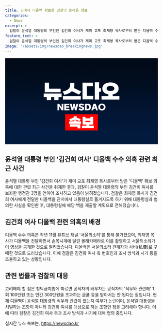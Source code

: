```yaml
---
title: 김여사 디올백 확보한 검찰의 놀라운 행보
categories:
  - News
excerpt: >
  검찰이 윤석열 대통령의 부인인 김건희 여사가 재미 교포 최재영 목사로부터 받은 디올백 수수 의혹을 조사 중이다. 유모 행정관은 김 여사가 목사에게 가방을 돌려주라는 지시를 받았지만, 가방을 착오로 넣어둔 채 반환하지 않았다고 진술했다. 대통령실과 협의해 가방은 대통령실로 옮겨졌고, 검찰은 대통령실에 백을 제출해달라는 계획이다. 이에 대면 조사가 예정되고, 김 여사의 변호인과 검찰은 조사 방식과 시기를 조율 중이다. 해당 수수 의혹은 청탁금지법에 따라 공직자의 배우자가 받을 수 있는 금품을 제한하는데, 윤 대통령과의 관련성은 불투명하다.
feature_text: >
  검찰이 윤석열 대통령의 부인인 김건희 여사가 재미 교포 최재영 목사로부터 받은 디올백 수수 의혹을 조사 중이다. 유모 행정관은 김 여사가 목사에게 가방을 돌려주라는 지시를 받았지만, 가방을 착오로 넣어둔 채 반환하지 않았다고 진술했다. 대통령실과 협의해 가방은 대통령실로 옮겨졌고, 검찰은 대통령실에 백을 제출해달라는 계획이다. 이에 대면 조사가 예정되고, 김 여사의 변호인과 검찰은 조사 방식과 시기를 조율 중이다. 해당 수수 의혹은 청탁금지법에 따라 공직자의 배우자가 받을 수 있는 금품을 제한하는데, 윤 대통령과의 관련성은 불투명하다.
image: '/assets/img/newsdao_breakingnews.jpg'
---
```


<p><img src="/assets/img/newsdao_breakingnews.jpg" alt="koreaapp 속보" /></p>

<h2 data-ke-size="size26">윤석열 대통령 부인 '김건희 여사' 디올백 수수 의혹 관련 최근 사건</h2> 

<p data-ke-size="size16">윤석열 대통령 부인 '김건희 여사'가 재미 교포 최재영 목사로부터 받은 '디올백' 확보 의혹에 대한 관련 최근 사건을 취재한 결과, 검찰이 윤석열 대통령의 부인 김건희 여사를 보좌한 행정관 3명을 연이어 조사하고 있음이 밝혀졌습니다. 검찰은 최재영 목사가 김건희 여사에게 전달한 디올백을 관저에서 대통령실로 옮겨지도록 하기 위해 대통령실과 협의한 사실을 확인한 후, 대통령실에 해당 백을 제출할 계획으로 전해졌습니다.</p>

<h2 data-ke-size="size26">김건희 여사 디올백 관련 의혹의 배경</h2>

<p data-ke-size="size16">디올백 수수 의혹은 작년 11월 유튜브 채널 '서울의소리'를 통해 불거졌으며, 최재영 목사가 디올백을 전달하면서 손목시계에 달린 몰래카메라로 이를 촬영하고 서울의소리가 이 영상을 공개한 것으로 알려졌습니다. 디올백은 서울의소리 관계자가 사비(私費)로 구매한 것으로 드러났습니다. 이에 검찰은 김건희 여사 측 변호인과 조사 방식과 시기 등을 조율하고 있는 상황입니다.</p>

<h2 data-ke-size="size26">관련 법률과 검찰의 대응</h2>

<p data-ke-size="size16">고려해야 할 점은 청탁금지법에 따르면 공직자의 배우자는 공직자의 '직무와 관련해' 1회 100만원 또는 연간 300만원을 초과하는 금품 등을 받아서는 안 된다는 점입니다. 현재 디올백이 윤석열 대통령의 직무와 관련이 있는지 여부가 논란이며, 윤석열 대통령을 처벌하는 조항이 아니라 김건희 여사를 대상으로 하는 조항인 점을 고려해야 합니다. 이에 따라 검찰은 김건희 여사 측과 조사 방식과 시기에 대해 협의 중입니다.</p>
실시간 뉴스 속보는, <a href="https://newsdao.kr" rel="dofollow">https://newsdao.kr</a>


